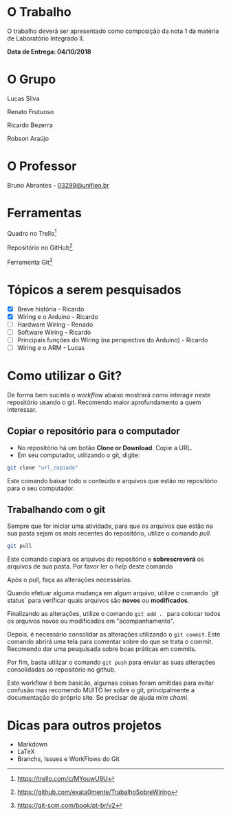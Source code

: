 O Trabalho
==========

O trabalho deverá ser apresentado como composição da nota 1 da matéria de Laboratório Integrado II.

**Data de Entrega: 04/10/2018**

O Grupo
=======

Lucas Silva

Renato Frutuoso

Ricardo Bezerra

Robson Araújo

O Professor
===========

Bruno Abrantes - 03299@unifieo.br

Ferramentas
=============
Quadro no Trello[^1]

Repositório no GitHub[^2]

Ferramenta Git[^3]


Tópicos a serem pesquisados
==========================

- [x] Breve história - Ricardo
- [x] Wiring e o Arduino - Ricardo
- [ ] Hardware Wiring - Renado
- [ ] Software Wiring - Ricardo
- [ ] Principais funções do Wiring (na perspectiva do Arduíno) - Ricardo
- [ ] Wiring e o ARM - Lucas

Como utilizar o Git?
=====================

De forma bem sucinta o *workflow* abaixo mostrará como interagir neste repositório usando o git. Recomendo maior aprofundamento a quem interessar.

Copiar o repositório para o computador
---------

* No repositório há um botão **Clone or Download**. Copie a URL.
* Em seu computador, utilizando o git, digite:

```bash
git clone "url_copiada"
```

Este comando baixar todo o conteúdo e arquivos que estão no repositório para o seu computador.

Trabalhando com o git
---------------------

Sempre que for iniciar uma atividade, para que os arquivos que estão na sua pasta sejam os mais recentes do repositório, utilize o comando *pull*.

```bash
git pull
```

Este comando copiará os arquivos do repositório e **sobrescreverá** os arquivos de sua pasta. Por favor ler o *help* deste comando

Após o pull, faça as alterações necessárias.

Quando efetuar alguma mudança em algum arquivo, utilize o comando ´git status´ para verificar quais arquivos são **novos** ou **modificados**.

Finalizando as alterações, utilize o comando ```git add . ``` para colocar todos os arquivos novos ou modificados em "acompanhamento".

Depois, é necessário consolidar as alterações utilizando o ```git commit```. Este comando abrirá uma tela para comentar sobre do que se trata o commit. Recomendo dar uma pesquisada sobre boas práticas em commits.

Por fim, basta utilizar o comando ```git push``` para enviar as suas alterações consolidadas ao repositório no github.

Este workflow é bem basicão, algumas coisas foram omitidas para evitar confusão mas recomendo MUITO ler sobre o git, principalmente a documentação do próprio site. Se precisar de ajuda *mim chami*.


Dicas para outros projetos
=========================

* Markdown
* LaTeX
* Branchs, Issues e WorkFlows do Git

[^1]: https://trello.com/c/MYouwU9U
[^2]: https://github.com/exata0mente/TrabalhoSobreWiring 
[^3]: https://git-scm.com/book/pt-br/v2

